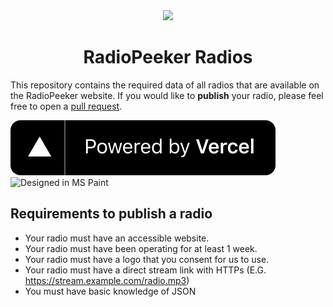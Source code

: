 <div align="center">
  <img src="https://a.alpacacdn.gg/rp-logo.png" width="128px" style="max-width: 100%;">
  <h1>RadioPeeker Radios</h1>
</div>

This repository contains the required data of all radios that are available on the RadioPeeker website.
If you would like to <strong>publish</strong> your radio, please feel free to open a <a href="https://github.com/RadioPeeker/Radios/pulls">pull request</a>.

[![Powered by Vercel](https://raw.githubusercontent.com/abumalick/powered-by-vercel/master/powered-by-vercel.svg)](https://vercel.com?utm_source=radiopeeker)
![Designed in MS Paint](https://forthebadge.com/images/badges/designed-in-ms-paint.svg)

## Requirements to publish a radio
- Your radio must have an accessible website.
- Your radio must have been operating for at least 1 week.
- Your radio must have a logo that you consent for us to use.
- Your radio must have a direct stream link with HTTPs (E.G. https://stream.example.com/radio.mp3)
- You must have basic knowledge of JSON
